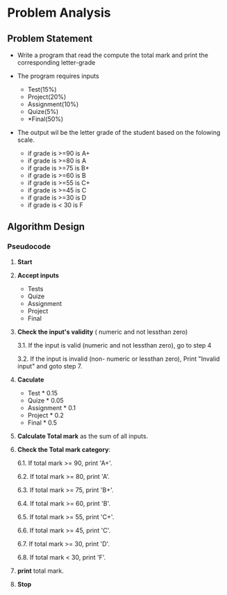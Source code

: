 # Problem Analysis 
## Problem Statement 
  * Write a program that read the compute the total mark and print the corresponding letter-grade

  * The program requires inputs
     * Test(15%)
     * Project(20%)
     * Assignment(10%)
     * Quize(5%)
     * *Final(50%)
  * The output wil be the letter grade of the student based on the folowing scale.
     * if grade is >=90 is A+
     * if grade is >=80 is A
     * if grade is >=75 is B+
     * if grade is >=60 is B
     * if grade is >=55 is C+
     * if grade is >=45 is C
     * if grade is >=30 is D
     * if grade is < 30 is F

## Algorithm Design 
### Pseudocode 
1. **Start**

2. **Accept inputs**
   * Tests
   * Quize
   * Assignment
   * Project
   * Final
         
3. **Check the input's validity** ( numeric and not lessthan zero)

   3.1. If the input is valid (numeric and not lessthan zero), go to step 4
 
   3.2. If the input is invalid (non- numeric or lessthan zero), Print "Invalid input" and goto step 7.

4. **Caculate** 
   * Test * 0.15
   * Quize * 0.05
   * Assignment * 0.1
   * Project * 0.2
   * Final * 0.5

5. **Calculate Total mark** as the sum of all inputs.


6. **Check the Total mark category**:
 
   6.1. If total mark >= 90, print 'A+'.

    6.2. If total mark >= 80, print 'A'.
 
   6.3. If total mark >= 75, print 'B+'.
 
   6.4. If total mark >= 60, print 'B'.

   6.5. If total mark >= 55, print 'C+'.

   6.6. If total mark >= 45, print 'C'.

   6.7. If total mark >= 30, print 'D'.

   6.8. If total mark < 30, print 'F'.

7. **print** total mark.
8. **Stop**
